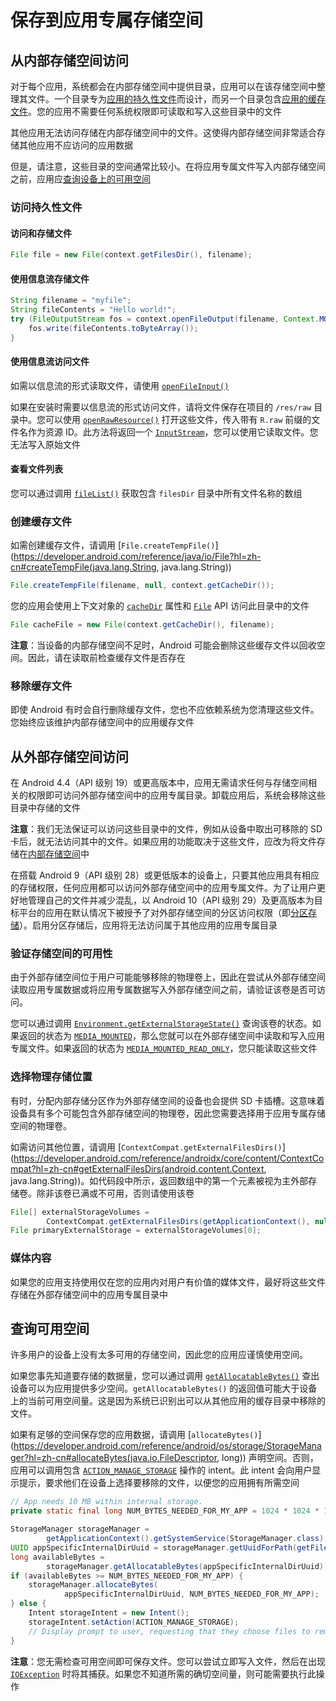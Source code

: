 # 保存到应用专属存储空间

## 从内部存储空间访问

对于每个应用，系统都会在内部存储空间中提供目录，应用可以在该存储空间中整理其文件。一个目录专为[应用的持久性文件](https://developer.android.com/training/data-storage/app-specific?hl=zh-cn#internal-access-files)而设计，而另一个目录包含[应用的缓存文件](https://developer.android.com/training/data-storage/app-specific?hl=zh-cn#internal-create-cache)。您的应用不需要任何系统权限即可读取和写入这些目录中的文件

其他应用无法访问存储在内部存储空间中的文件。这使得内部存储空间非常适合存储其他应用不应访问的应用数据

但是，请注意，这些目录的空间通常比较小。在将应用专属文件写入内部存储空间之前，应用应[查询设备上的可用空间](https://developer.android.com/training/data-storage/app-specific?hl=zh-cn#query-free-space)

### 访问持久性文件

#### 访问和存储文件

```java
File file = new File(context.getFilesDir(), filename);
```

#### 使用信息流存储文件

```java
String filename = "myfile";
String fileContents = "Hello world!";
try (FileOutputStream fos = context.openFileOutput(filename, Context.MODE_PRIVATE)) {
    fos.write(fileContents.toByteArray());
}
```

#### 使用信息流访问文件

如需以信息流的形式读取文件，请使用 [`openFileInput()`](https://developer.android.com/reference/android/content/Context?hl=zh-cn#openFileInput(java.lang.String))

如果在安装时需要以信息流的形式访问文件，请将文件保存在项目的 `/res/raw` 目录中。您可以使用 [`openRawResource()`](https://developer.android.com/reference/android/content/res/Resources?hl=zh-cn#openRawResource(int)) 打开这些文件，传入带有 `R.raw` 前缀的文件名作为资源 ID。此方法将返回一个 [`InputStream`](https://developer.android.com/reference/java/io/InputStream?hl=zh-cn)，您可以使用它读取文件。您无法写入原始文件

#### 查看文件列表

您可以通过调用 [`fileList()`](https://developer.android.com/reference/android/content/Context?hl=zh-cn#fileList()) 获取包含 `filesDir` 目录中所有文件名称的数组

### 创建缓存文件

如需创建缓存文件，请调用 [`File.createTempFile()`](https://developer.android.com/reference/java/io/File?hl=zh-cn#createTempFile(java.lang.String, java.lang.String))

```java
File.createTempFile(filename, null, context.getCacheDir());
```

您的应用会使用上下文对象的 [`cacheDir`](https://developer.android.com/reference/android/content/Context?hl=zh-cn#getCacheDir()) 属性和 [`File`](https://developer.android.com/reference/java/io/File?hl=zh-cn) API 访问此目录中的文件

```java
File cacheFile = new File(context.getCacheDir(), filename);
```

**注意**：当设备的内部存储空间不足时，Android 可能会删除这些缓存文件以回收空间。因此，请在读取前检查缓存文件是否存在

### 移除缓存文件

即使 Android 有时会自行删除缓存文件，您也不应依赖系统为您清理这些文件。您始终应该维护内部存储空间中的应用缓存文件

## 从外部存储空间访问

在 Android 4.4（API 级别 19）或更高版本中，应用无需请求任何与存储空间相关的权限即可访问外部存储空间中的应用专属目录。卸载应用后，系统会移除这些目录中存储的文件

**注意**：我们无法保证可以访问这些目录中的文件，例如从设备中取出可移除的 SD 卡后，就无法访问其中的文件。如果应用的功能取决于这些文件，应改为将文件存储在[内部存储空间](https://developer.android.com/training/data-storage/app-specific?hl=zh-cn#internal)中

在搭载 Android 9（API 级别 28）或更低版本的设备上，只要其他应用具有相应的存储权限，任何应用都可以访问外部存储空间中的应用专属文件。为了让用户更好地管理自己的文件并减少混乱，以 Android 10（API 级别 29）及更高版本为目标平台的应用在默认情况下被授予了对外部存储空间的分区访问权限（即[分区存储](https://developer.android.com/training/data-storage?hl=zh-cn#scoped-storage)）。启用分区存储后，应用将无法访问属于其他应用的应用专属目录

### 验证存储空间的可用性

由于外部存储空间位于用户可能能够移除的物理卷上，因此在尝试从外部存储空间读取应用专属数据或将应用专属数据写入外部存储空间之前，请验证该卷是否可访问。

您可以通过调用 [`Environment.getExternalStorageState()`](https://developer.android.com/reference/android/os/Environment?hl=zh-cn#getExternalStorageState()) 查询该卷的状态。如果返回的状态为 [`MEDIA_MOUNTED`](https://developer.android.com/reference/android/os/Environment?hl=zh-cn#MEDIA_MOUNTED)，那么您就可以在外部存储空间中读取和写入应用专属文件。如果返回的状态为 [`MEDIA_MOUNTED_READ_ONLY`](https://developer.android.com/reference/android/os/Environment?hl=zh-cn#MEDIA_MOUNTED_READ_ONLY)，您只能读取这些文件

### 选择物理存储位置

有时，分配内部存储分区作为外部存储空间的设备也会提供 SD 卡插槽。这意味着设备具有多个可能包含外部存储空间的物理卷，因此您需要选择用于应用专属存储空间的物理卷。

如需访问其他位置，请调用 [`ContextCompat.getExternalFilesDirs()`](https://developer.android.com/reference/androidx/core/content/ContextCompat?hl=zh-cn#getExternalFilesDirs(android.content.Context, java.lang.String))。如代码段中所示，返回数组中的第一个元素被视为主外部存储卷。除非该卷已满或不可用，否则请使用该卷

```java
File[] externalStorageVolumes =
        ContextCompat.getExternalFilesDirs(getApplicationContext(), null);
File primaryExternalStorage = externalStorageVolumes[0];
```

### 媒体内容

如果您的应用支持使用仅在您的应用内对用户有价值的媒体文件，最好将这些文件存储在外部存储空间中的应用专属目录中

## 查询可用空间

许多用户的设备上没有太多可用的存储空间，因此您的应用应谨慎使用空间。

如果您事先知道要存储的数据量，您可以通过调用 [`getAllocatableBytes()`](https://developer.android.com/reference/android/os/storage/StorageManager?hl=zh-cn#getAllocatableBytes(java.util.UUID)) 查出设备可以为应用提供多少空间。`getAllocatableBytes()` 的返回值可能大于设备上的当前可用空间量。这是因为系统已识别出可以从其他应用的缓存目录中移除的文件。

如果有足够的空间保存您的应用数据，请调用 [`allocateBytes()`](https://developer.android.com/reference/android/os/storage/StorageManager?hl=zh-cn#allocateBytes(java.io.FileDescriptor, long)) 声明空间。否则，应用可以调用包含 [`ACTION_MANAGE_STORAGE`](https://developer.android.com/reference/android/os/storage/StorageManager?hl=zh-cn#ACTION_MANAGE_STORAGE) 操作的 intent。此 intent 会向用户显示提示，要求他们在设备上选择要移除的文件，以便您的应用拥有所需空间

```java
// App needs 10 MB within internal storage.
private static final long NUM_BYTES_NEEDED_FOR_MY_APP = 1024 * 1024 * 10L;

StorageManager storageManager =
        getApplicationContext().getSystemService(StorageManager.class);
UUID appSpecificInternalDirUuid = storageManager.getUuidForPath(getFilesDir());
long availableBytes =
        storageManager.getAllocatableBytes(appSpecificInternalDirUuid);
if (availableBytes >= NUM_BYTES_NEEDED_FOR_MY_APP) {
    storageManager.allocateBytes(
            appSpecificInternalDirUuid, NUM_BYTES_NEEDED_FOR_MY_APP);
} else {
    Intent storageIntent = new Intent();
    storageIntent.setAction(ACTION_MANAGE_STORAGE);
    // Display prompt to user, requesting that they choose files to remove.
}
```

**注意**：您无需检查可用空间即可保存文件。您可以尝试立即写入文件，然后在出现 [`IOException`](https://developer.android.com/reference/java/io/IOException?hl=zh-cn) 时将其捕获。如果您不知道所需的确切空间量，则可能需要执行此操作
